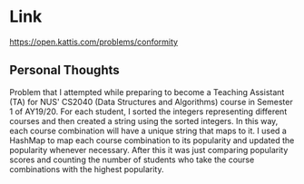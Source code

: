 # Link

https://open.kattis.com/problems/conformity

## Personal Thoughts

Problem that I attempted while preparing to become a Teaching Assistant (TA) for NUS' CS2040 (Data Structures and Algorithms) course in Semester 1 of AY19/20. For each student, I sorted the integers representing different courses and then created a string using the sorted integers. In this way, each course combination will have a unique string that maps to it. I used a HashMap to map each course combination to its popularity and updated the popularity whenever necessary. After this it was just comparing popularity scores and counting the number of students who take the course combinations with the highest popularity.

